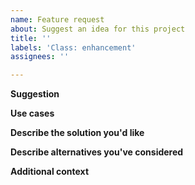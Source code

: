 ```yaml
---
name: Feature request
about: Suggest an idea for this project
title: ''
labels: 'Class: enhancement'
assignees: ''

---
```


<!-- &#x1F6A8; STOP &#x1F6A8; STOP &#x1F6A8; STOP &#x1F6A8;

Before you post an issue, make sure you've read quick introduction to our bug tracker:
  * https://github.com/altmp/altv-issues/blob/master/README.MD

Please fill in the *entire* template below.
-->

**Suggestion**
<!-- A summary of what you'd like to see added or changed -->

**Use cases**
<!--
What do you want to use this for?
-->

**Describe the solution you'd like**
<!-- A clear and concise description of what you want to happen. -->

**Describe alternatives you've considered**
<!-- A clear and concise description of any alternative solutions or features you've considered -->

**Additional context**
<!-- Add any other context or screenshots about the feature request here -->
